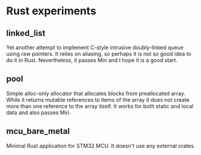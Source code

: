 Rust experiments
================

linked_list
-----------

Yet another attempt to implement C-style intrusive doubly-linked queue using raw pointers. It relies on aliasing, so perhaps it is not so good idea to do it in Rust. Nevertheless, it passes Miri and I hope it is a good start.

pool
----

Simple alloc-only allocator that allocates blocks from preallocated array. While it returns mutable references to items of the array it does not create more than one reference to the array itself. It works for both static and local data and also passes Miri.

mcu_bare_metal
--------------

Minimal Rust application for STM32 MCU. It doesn't use any external crates.

